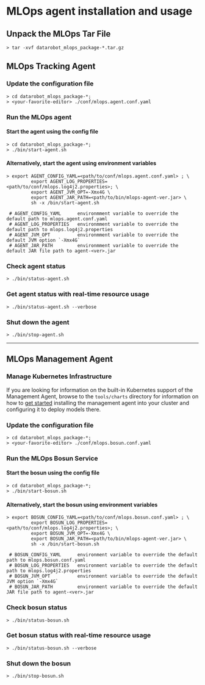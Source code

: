 # MLOps agent installation and usage

## Unpack the MLOps Tar File

```
> tar -xvf datarobot_mlops_package-*.tar.gz
```

## MLOps Tracking Agent

### Update the configuration file

```
> cd datarobot_mlops_package-*;
> <your-favorite-editor> ./conf/mlops.agent.conf.yaml
```

### Run the MLOps agent

#### Start the agent using the config file

```
> cd datarobot_mlops_package-*;
> ./bin/start-agent.sh
```

#### Alternatively, start the agent using environment variables

```
> export AGENT_CONFIG_YAML=<path/to/conf/mlops.agent.conf.yaml> ; \
         export AGENT_LOG_PROPERTIES=<path/to/conf/mlops.log4j2.properties>; \
         export AGENT_JVM_OPT=-Xmx4G \
         export AGENT_JAR_PATH=<path/to/bin/mlops-agent-ver.jar> \
         sh -x /bin/start-agent.sh

 # AGENT_CONFIG_YAML      environmment variable to override the default path to mlops.agent.conf.yaml
 # AGENT_LOG_PROPERTIES   environmment variable to override the default path to mlops.log4j2.properties
 # AGENT_JVM_OPT          environmment variable to override the default JVM option `-Xmx4G`
 # AGENT_JAR_PATH         environmment variable to override the default JAR file path to agent-<ver>.jar
```

### Check agent status

```
> ./bin/status-agent.sh
```

### Get agent status with real-time resource usage

```
> ./bin/status-agent.sh --verbose
```

### Shut down the agent

```
> ./bin/stop-agent.sh
```

---

## MLOps Management Agent

### Manage Kubernetes Infrastructure

If you are looking for information on the built-in Kubernetes support of the Management Agent, browse to the `tools/charts` directory for
information on how to [get started](./tools/charts/README.md) installing the management agent into your cluster and configuring it to deploy
models there.

### Update the configuration file

```
> cd datarobot_mlops_package-*;
> <your-favorite-editor> ./conf/mlops.bosun.conf.yaml
```

### Run the MLOps Bosun Service

#### Start the bosun using the config file


```
> cd datarobot_mlops_package-*;
> ./bin/start-bosun.sh
```

#### Alternatively, start the bosun using environment variables

```
> export BOSUN_CONFIG_YAML=<path/to/conf/mlops.bosun.conf.yaml> ; \
         export BOSUN_LOG_PROPERTIES=<path/to/conf/mlops.log4j2.properties>; \
         export BOSUN_JVM_OPT=-Xmx4G \
         export BOSUN_JAR_PATH=<path/to/bin/mlops-agent-ver.jar> \
         sh -x /bin/start-bosun.sh

 # BOSUN_CONFIG_YAML      environment variable to override the default path to mlops.bosun.conf.yaml
 # BOSUN_LOG_PROPERTIES   environment variable to override the default path to mlops.log4j2.properties
 # BOSUN_JVM_OPT          environment variable to override the default JVM option `-Xmx4G`
 # BOSUN_JAR_PATH         environment variable to override the default JAR file path to agent-<ver>.jar
```

### Check bosun status

```
> ./bin/status-bosun.sh
```

### Get bosun status with real-time resource usage

```
> ./bin/status-bosun.sh --verbose
```

### Shut down the bosun

```
> ./bin/stop-bosun.sh
```
